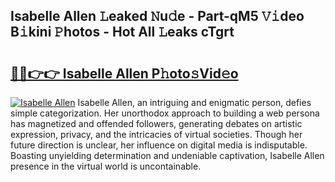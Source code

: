 ## Isabelle Allen 𝙻eaked 𝙽u𝚍e - Part-qM5 𝚅𝚒deo B𝚒kini 𝙿hotos - Hot All 𝙻eaks cTgrt

# <h2><a href="http://ld1h7hz.urlbe.top/?page=Isabelle+Allen">🔗🔗👉👉 Isabelle Allen P𝚑oto𝚜Vid𝚎o</a></h2>

[![Isabelle Allen](https://i.imgur.com/eBuTRDB.gif)](http://ld1h7hz.urlbe.top/?page=Isabelle+Allen)
Isabelle Allen, an intriguing and enigmatic person, defies simple categorization. Her unorthodox approach to building a web persona has magnetized and offended followers, generating debates on artistic expression, privacy, and the intricacies of virtual societies. Though her future direction is unclear, her influence on digital media is indisputable. Boasting unyielding determination and undeniable captivation, Isabelle Allen presence in the virtual world is uncontainable.
